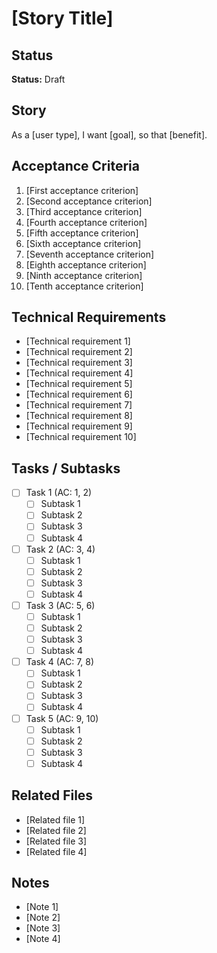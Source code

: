 # [Story Title]

## Status
**Status:** Draft

## Story
As a [user type],
I want [goal],
so that [benefit].

## Acceptance Criteria
1. [First acceptance criterion]
2. [Second acceptance criterion]
3. [Third acceptance criterion]
4. [Fourth acceptance criterion]
5. [Fifth acceptance criterion]
6. [Sixth acceptance criterion]
7. [Seventh acceptance criterion]
8. [Eighth acceptance criterion]
9. [Ninth acceptance criterion]
10. [Tenth acceptance criterion]

## Technical Requirements
- [Technical requirement 1]
- [Technical requirement 2]
- [Technical requirement 3]
- [Technical requirement 4]
- [Technical requirement 5]
- [Technical requirement 6]
- [Technical requirement 7]
- [Technical requirement 8]
- [Technical requirement 9]
- [Technical requirement 10]

## Tasks / Subtasks
- [ ] Task 1 (AC: 1, 2)
  - [ ] Subtask 1
  - [ ] Subtask 2
  - [ ] Subtask 3
  - [ ] Subtask 4
- [ ] Task 2 (AC: 3, 4)
  - [ ] Subtask 1
  - [ ] Subtask 2
  - [ ] Subtask 3
  - [ ] Subtask 4
- [ ] Task 3 (AC: 5, 6)
  - [ ] Subtask 1
  - [ ] Subtask 2
  - [ ] Subtask 3
  - [ ] Subtask 4
- [ ] Task 4 (AC: 7, 8)
  - [ ] Subtask 1
  - [ ] Subtask 2
  - [ ] Subtask 3
  - [ ] Subtask 4
- [ ] Task 5 (AC: 9, 10)
  - [ ] Subtask 1
  - [ ] Subtask 2
  - [ ] Subtask 3
  - [ ] Subtask 4

## Related Files
- [Related file 1]
- [Related file 2]
- [Related file 3]
- [Related file 4]

## Notes
- [Note 1]
- [Note 2]
- [Note 3]
- [Note 4]